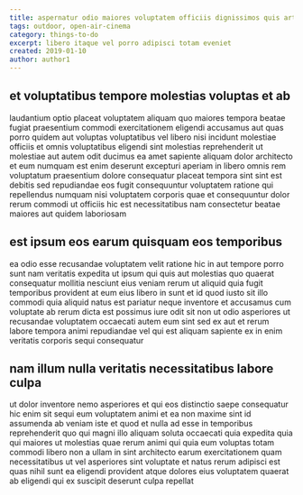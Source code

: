 ```yaml
---
title: aspernatur odio maiores voluptatem officiis dignissimos quis article 376
tags: outdoor, open-air-cinema
category: things-to-do
excerpt: libero itaque vel porro adipisci totam eveniet
created: 2019-01-10
author: author1
---
```


## et voluptatibus tempore molestias voluptas et ab

laudantium optio placeat voluptatem aliquam quo maiores tempora beatae fugiat praesentium commodi exercitationem eligendi accusamus aut quas porro quidem aut voluptas voluptatibus vel libero nisi incidunt molestiae officiis et omnis voluptatibus eligendi sint molestias reprehenderit ut molestiae aut autem odit ducimus ea amet sapiente aliquam dolor architecto et eum numquam est enim deserunt excepturi aperiam in libero omnis rem voluptatum praesentium dolore consequatur placeat tempora sint sint est debitis sed repudiandae eos fugit consequuntur voluptatem ratione qui repellendus numquam nisi voluptatem corporis quae et consequuntur dolor rerum commodi ut officiis hic est necessitatibus nam consectetur beatae maiores aut quidem laboriosam

## est ipsum eos earum quisquam eos temporibus

ea odio esse recusandae voluptatem velit ratione hic in aut tempore porro sunt nam veritatis expedita ut ipsum qui quis aut molestias quo quaerat consequatur mollitia nesciunt eius veniam rerum ut aliquid quia fugit temporibus provident at eum eius libero in sunt et id quod iusto sit illo commodi quia aliquid natus est pariatur neque inventore et accusamus cum voluptate ab rerum dicta est possimus iure odit sit non ut odio asperiores ut recusandae voluptatem occaecati autem eum sint sed ex aut et rerum labore tempora animi repudiandae vel qui est aliquam sapiente ex in enim veritatis corporis sequi consequatur

## nam illum nulla veritatis necessitatibus labore culpa

ut dolor inventore nemo asperiores et qui eos distinctio saepe consequatur hic enim sit sequi eum voluptatem animi et ea non maxime sint id assumenda ab veniam iste et quod et nulla ad esse in temporibus reprehenderit quo qui magni illo aliquam soluta occaecati quia expedita quia qui maiores ut molestias quae rerum animi qui quia eum voluptas totam commodi libero non a ullam in sint architecto earum exercitationem quam necessitatibus ut vel asperiores sint voluptate et natus rerum adipisci est quas nihil sunt ea eligendi provident atque dolores eius voluptatem quaerat ab eligendi qui ex suscipit deserunt culpa repellat

